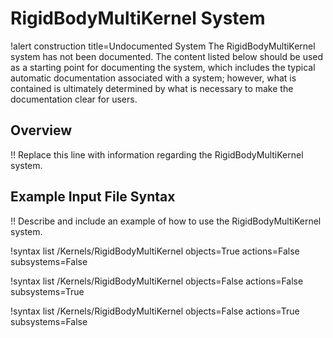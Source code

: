 # RigidBodyMultiKernel System

!alert construction title=Undocumented System
The RigidBodyMultiKernel system has not been documented. The content listed below should be used as a starting
point for documenting the system, which includes the typical automatic documentation associated with
a system; however, what is contained is ultimately determined by what is necessary to make the
documentation clear for users.

## Overview

!! Replace this line with information regarding the RigidBodyMultiKernel system.

## Example Input File Syntax

!! Describe and include an example of how to use the RigidBodyMultiKernel system.

!syntax list /Kernels/RigidBodyMultiKernel objects=True actions=False subsystems=False

!syntax list /Kernels/RigidBodyMultiKernel objects=False actions=False subsystems=True

!syntax list /Kernels/RigidBodyMultiKernel objects=False actions=True subsystems=False
